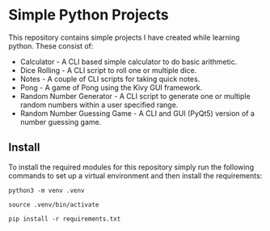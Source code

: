 # Simple Python Projects
This repository contains simple projects I have created while learning python. These consist of:

- Calculator - A CLI based simple calculator to do basic arithmetic.
- Dice Rolling - A CLI script to roll one or multiple dice.
- Notes - A couple of CLI scripts for taking quick notes.
- Pong - A game of Pong using the Kivy GUI framework.
- Random Number Generator - A CLI script to generate one or multiple random numbers within a user specified range.
- Random Number Guessing Game - A CLI and GUI (PyQt5) version of a number guessing game.

## Install
To install the required modules for this repository simply run the following commands to set up a virtual environment and then install the requirements:
```
python3 -m venv .venv

source .venv/bin/activate

pip install -r requirements.txt
```